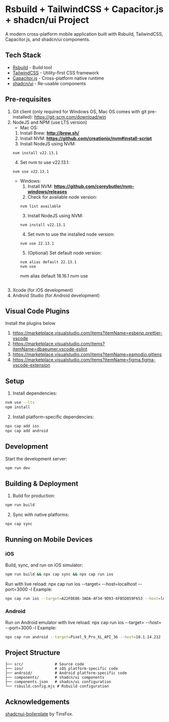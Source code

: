 # Rsbuild + TailwindCSS + Capacitor.js + shadcn/ui Project

A modern cross-platform mobile application built with Rsbuild, TailwindCSS, Capacitor.js, and shadcn/ui components.

## Tech Stack

- [Rsbuild](https://rsbuild.dev/) - Build tool
- [TailwindCSS](https://tailwindcss.com/) - Utility-first CSS framework
- [Capacitor.js](https://capacitorjs.com/) - Cross-platform native runtime
- [shadcn/ui](https://ui.shadcn.com/) - Re-usable components

## Pre-requisites

1. Git client (only required for Windows OS, Mac OS comes with git pre-installed): https://git-scm.com/download/win
2. NodeJS and NPM (use LTS version)
     - Mac OS:
     1. Install Brew: **http://brew.sh/**
     2. Install NVM: **https://github.com/creationix/nvm#install-script**
     3. Install NodeJS using NVM:
     ```
     nvm install v22.13.1
     ```
     4. Set nvm to use v22.13.1:
     ```
     nvm use v22.13.1
     ```
   - Windows:
     1. Install NVM: **https://github.com/coreybutler/nvm-windows/releases**
     2. Check for available node version:
     ```
     nvm list available
     ```
     3. Install NodeJS using NVM:
     ```
     nvm install v22.13.1
     ```
     4. Set nvm to use the installed node version:
     ```
     nvm use 22.13.1
     ```
     5. (Optional) Set default node version:
     ```
     nvm alias default 22.13.1
     nvm use
     ```
     nvm alias default 18.16.1
     nvm use
     ```
3. Xcode (for iOS development)
4. Android Studio (for Android development)    

## Visual Code Plugins

Install the plugins below

1. https://marketplace.visualstudio.com/items?itemName=esbenp.prettier-vscode
2. https://marketplace.visualstudio.com/items?itemName=dbaeumer.vscode-eslint
3. https://marketplace.visualstudio.com/items?itemName=eamodio.gitlens
4. https://marketplace.visualstudio.com/items?itemName=figma.figma-vscode-extension


## Setup

1. Install dependencies:
```bash
nvm use --lts
npm install
```

2. Install platform-specific dependencies:
```bash
npx cap add ios
npx cap add android
```

## Development

Start the development server:
```bash
npm run dev
```

## Building & Deployment

1. Build for production:
```bash
npm run build
```

2. Sync with native platforms:
```bash
npx cap sync
```

## Running on Mobile Devices

### iOS
Build, sync, and run on iOS simulator:
```bash
npm run build && npx cap sync && npx cap run ios
```

Run with live reload:
npx cap run ios --target=<device id> --host=localhost --port=3000 -l
Example:
```bash
npx cap run ios --target=A22FDE86-3ADA-4F34-9D93-6FB5D859F653 --host=localhost --port=3000 -l
```

### Android
Run on Android emulator with live reload:
npx cap run ios --target=<device id> --host=<host ip> --port=3000 -l
Example:
```bash
npx cap run android --target=Pixel_9_Pro_XL_API_36 --host=10.1.14.212 --port=3000 -l
```

## Project Structure

```
├── src/              # Source code
├── ios/              # iOS platform-specific code
├── android/          # Android platform-specific code
├── components/       # shadcn/ui components
├── components.json   # shadcn/ui configuration
└── rsbuild.config.mjs # Rsbuild configuration
```

## Acknowledgements
[shadcnui-boilerplate](https://github.com/TinsFox/shadcnui-boilerplate) by TinsFox.
